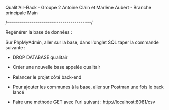 Qualit'Air-Back - 
Groupe 2 Antoine Clain et Marlène Aubert - 
Branche principale Main

/-----------------------------------------/

Regénérer la base de données : 

Sur PhpMyAdmin, aller sur la base, dans l'onglet SQL taper la commande suivante : 

- DROP DATABASE qualitair

- Créer une nouvelle base appelée qualitair

- Relancer le projet côté back-end

- Pour ajouter les communes à la base, aller sur Postman une fois le back lancé

- Faire une méthode GET avec l'url suivant : http://localhost:8081/csv


